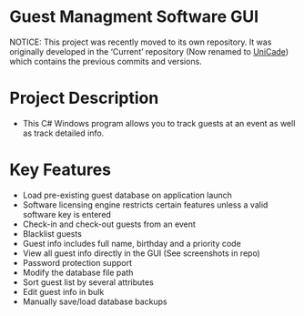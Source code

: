 # Guest Managment Software GUI

NOTICE: This project was recently moved to its own repository. It was originally developed in the ‘Current’ repository (Now renamed to [UniCade](https://github.com/benlen10/UniCade)) which contains the previous commits and versions.  

# Project Description
- This C# Windows program allows you to track guests at an event as well as track detailed info. 

# Key Features
- Load pre-existing guest database on application launch
- Software licensing engine restricts certain features unless a valid software key is entered
- Check-in and check-out guests from an event
- Blacklist guests
- Guest info includes full name, birthday and a priority code
- View all guest info directly in the GUI (See screenshots in repo)
- Password protection support
- Modify the database file path
- Sort guest list by several attributes 
- Edit guest info in bulk
- Manually save/load database backups

